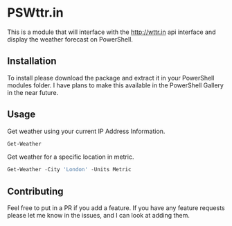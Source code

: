 # PSWttr.in

This is a module that will interface with the http://wttr.in api interface and display the weather forecast on PowerShell.

## Installation

To install please download the package and extract it in your PowerShell modules folder. I have plans to make this available in the PowerShell Gallery in the near future.

## Usage

Get weather using your current IP Address Information.
```Powershell
Get-Weather
```
Get weather for a specific location in metric.
```Powershell
Get-Weather -City 'London' -Units Metric
```

## Contributing

Feel free to put in a PR if you add a feature. If you have any feature requests please let me know in the issues, and I can look at adding them.